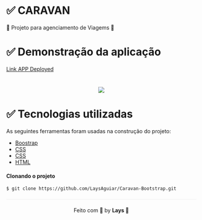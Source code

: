 
 # ✅ CARAVAN 
 
   🚀 Projeto para agenciamento de Viagems 🚀
   

# ✅ Demonstração da aplicação

<a href="https://caravan-bootstrap.vercel.app/">Link APP Deployed</a>

<h1 align="center">
  <img src=./img/Caravan.gif>
</h1>



# ✅ Tecnologias utilizadas

As seguintes ferramentas foram usadas na construção do projeto:

- [Boostrap](https://getbootstrap.com/docs/4.0/getting-started/introduction/)
- [CSS](https://developer.mozilla.org/pt-BR/docs/Web/CSS)
- [CSS](https://developer.mozilla.org/pt-BR/docs/Web/CSS)
- [HTML](https://developer.mozilla.org/pt-BR/docs/Learn/Getting_started_with_the_web/HTML_basics)





#### Clonando o projeto
```sh
$ git clone https://github.com/LaysAguiar/Caravan-Bootstrap.git
```



<p align="center" style="margin-top: 20px; border-top: 1px solid #eee; padding-top: 20px;">Feito com 💖 by <strong>   Lays  </strong> 💖 </p>